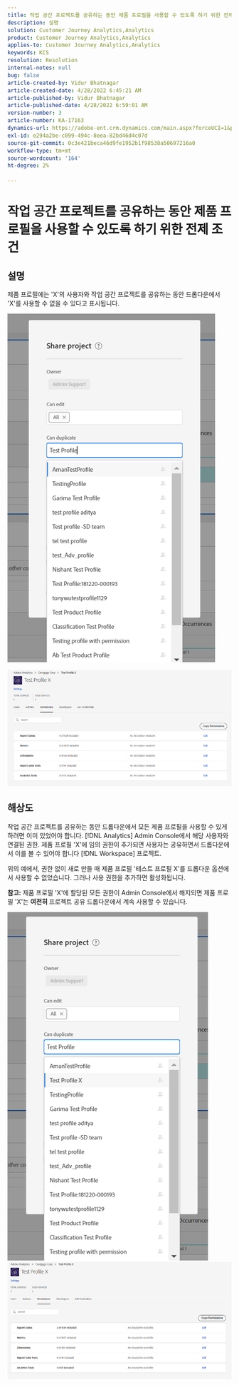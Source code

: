 ```yaml
---
title: 작업 공간 프로젝트를 공유하는 동안 제품 프로필을 사용할 수 있도록 하기 위한 전제 조건
description: 설명
solution: Customer Journey Analytics,Analytics
product: Customer Journey Analytics,Analytics
applies-to: Customer Journey Analytics,Analytics
keywords: KCS
resolution: Resolution
internal-notes: null
bug: false
article-created-by: Vidur Bhatnagar
article-created-date: 4/28/2022 6:45:21 AM
article-published-by: Vidur Bhatnagar
article-published-date: 4/28/2022 6:59:01 AM
version-number: 3
article-number: KA-17163
dynamics-url: https://adobe-ent.crm.dynamics.com/main.aspx?forceUCI=1&pagetype=entityrecord&etn=knowledgearticle&id=1f1e07c1-bec6-ec11-a7b6-0022480a1d64
exl-id: e294a2be-c099-494c-8eea-82bd46d4c07d
source-git-commit: 0c3e421beca46d9fe1952b1f98538a50697216a0
workflow-type: tm+mt
source-wordcount: '164'
ht-degree: 2%

---
```


# 작업 공간 프로젝트를 공유하는 동안 제품 프로필을 사용할 수 있도록 하기 위한 전제 조건

## 설명


제품 프로필에는 &#39;X&#39;의 사용자와 작업 공간 프로젝트를 공유하는 동안 드롭다운에서 &#39;X&#39;를 사용할 수 없을 수 있다고 표시됩니다.





![](assets/___201e07c1-bec6-ec11-a7b6-0022480a1d64___.png)

![](assets/___251e07c1-bec6-ec11-a7b6-0022480a1d64___.png)


## 해상도


작업 공간 프로젝트를 공유하는 동안 드롭다운에서 모든 제품 프로필을 사용할 수 있게 하려면 이미 있었어야 합니다. [!DNL Analytics] Admin Console에서 해당 사용자와 연결된 권한. 제품 프로필 &#39;X&#39;에 임의 권한이 추가되면 사용자는 공유하면서 드롭다운에서 이를 볼 수 있어야 합니다 [!DNL Workspace] 프로젝트.

위의 예에서, 권한 없이 새로 만들 때 제품 프로필 &#39;테스트 프로필 X&#39;를 드롭다운 옵션에서 사용할 수 없었습니다. 그러나 사용 권한을 추가하면 활성화됩니다.

<b>참고:</b> 제품 프로필 &#39;X&#39;에 할당된 모든 권한이 Admin Console에서 해지되면 제품 프로필 &#39;X&#39;는 <b>여전히 </b>프로젝트 공유 드롭다운에서 계속 사용할 수 있습니다.

![](assets/30693c56-ceef-eb11-bacb-0022480a5901.png)     ![](assets/c4b23919-ceef-eb11-bacb-0022480a5901.png)
